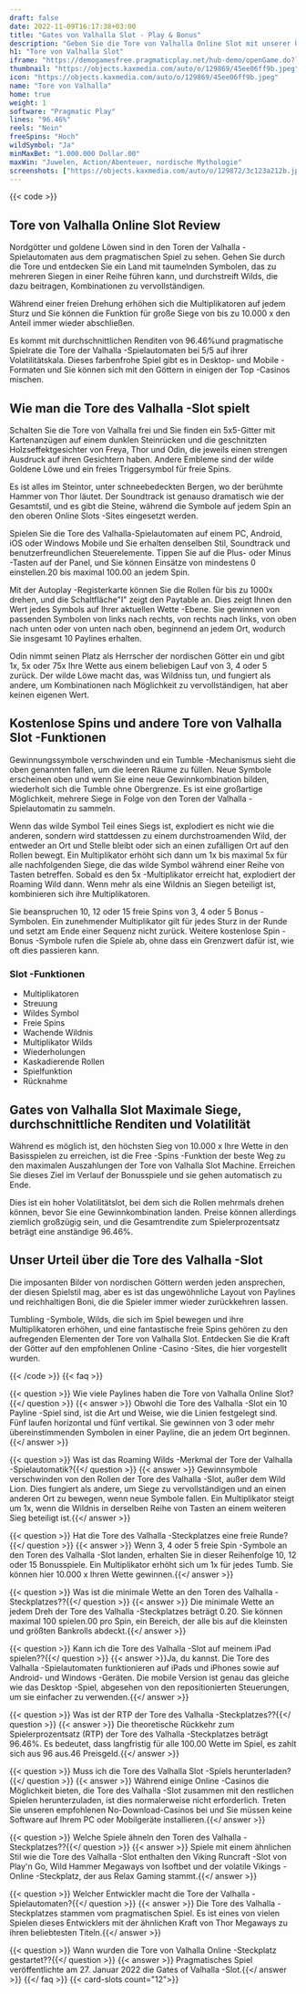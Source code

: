 ```yaml
---
draft: false
date: 2022-11-09T16:17:38+03:00
title: "Gates von Valhalla Slot - Play & Bonus"
description: "Geben Sie die Tore von Valhalla Online Slot mit unserer Überprüfung des Gameplays und der Funktionen ein. Wir sehen uns auch an, wo wir es mit dem besten Casino -Bonus spielen können."
h1: "Tore von Valhalla Slot"
iframe: "https://demogamesfree.pragmaticplay.net/hub-demo/openGame.do?lang=en&cur=EUR&websiteUrl=https%3A%2F%2Fclienthub.pragmaticplay.com%2F&gcpif=2831&gameSymbol=vs10runes&jurisdiction=99&lobbyUrl=https://clienthub.pragmaticplay.com/slots/game-library/"
thumbnail: "https://objects.kaxmedia.com/auto/o/129869/45ee06ff9b.jpeg"
icon: "https://objects.kaxmedia.com/auto/o/129869/45ee06ff9b.jpeg"
name: "Tore von Valhalla"
home: true
weight: 1
software: "Pragmatic Play"
lines: "96.46%"
reels: "Nein"
freeSpins: "Hoch"
wildSymbol: "Ja"
minMaxBet: "1.000.000 Dollar.00"
maxWin: "Juwelen, Action/Abenteuer, nordische Mythologie"
screenshots: ["https://objects.kaxmedia.com/auto/o/129872/3c123a212b.jpeg"]
---
```


{{< code >}}<h2>Tore von Valhalla Online Slot Review</h2><p>Nordgötter und goldene Löwen sind in den Toren der Valhalla -Spielautomaten aus dem pragmatischen Spiel zu sehen. Gehen Sie durch die Tore und entdecken Sie ein Land mit taumelnden Symbolen, das zu mehreren Siegen in einer Reihe führen kann, und durchstreift Wilds, die dazu beitragen, Kombinationen zu vervollständigen.</p><p>Während einer freien Drehung erhöhen sich die Multiplikatoren auf jedem Sturz und Sie können die Funktion für große Siege von bis zu 10.000 x den Anteil immer wieder abschließen.</p><p>Es kommt mit durchschnittlichen Renditen von 96.46%und pragmatische Spielrate die Tore der Valhalla -Spielautomaten bei 5/5 auf ihrer Volatilitätskala. Dieses farbenfrohe Spiel gibt es in Desktop- und Mobile -Formaten und Sie können sich mit den Göttern in einigen der Top -Casinos mischen.</p><h2>Wie man die Tore des Valhalla -Slot spielt</h2><p>Schalten Sie die Tore von Valhalla frei und Sie finden ein 5x5-Gitter mit Kartenanzügen auf einem dunklen Steinrücken und die geschnitzten Holzseffektgesichter von Freya, Thor und Odin, die jeweils einen strengen Ausdruck auf ihren Gesichtern haben. Andere Embleme sind der wilde Goldene Löwe und ein freies Triggersymbol für freie Spins.</p><p>Es ist alles im Steintor, unter schneebedeckten Bergen, wo der berühmte Hammer von Thor läutet. Der Soundtrack ist genauso dramatisch wie der Gesamtstil, und es gibt die Steine, während die Symbole auf jedem Spin an den oberen Online Slots -Sites eingesetzt werden.</p><p>Spielen Sie die Tore des Valhalla-Spielautomaten auf einem PC, Android, iOS oder Windows Mobile und Sie erhalten denselben Stil, Soundtrack und benutzerfreundlichen Steuerelemente. Tippen Sie auf die Plus- oder Minus -Tasten auf der Panel, und Sie können Einsätze von mindestens 0 einstellen.20 bis maximal 100.00 an jedem Spin.</p><p>Mit der Autoplay -Registerkarte können Sie die Rollen für bis zu 1000x drehen, und die Schaltfläche"I" zeigt den Paytable an. Dies zeigt Ihnen den Wert jedes Symbols auf Ihrer aktuellen Wette -Ebene. Sie gewinnen von passenden Symbolen von links nach rechts, von rechts nach links, von oben nach unten oder von unten nach oben, beginnend an jedem Ort, wodurch Sie insgesamt 10 Paylines erhalten.</p><p>Odin nimmt seinen Platz als Herrscher der nordischen Götter ein und gibt 1x, 5x oder 75x Ihre Wette aus einem beliebigen Lauf von 3, 4 oder 5 zurück. Der wilde Löwe macht das, was Wildniss tun, und fungiert als andere, um Kombinationen nach Möglichkeit zu vervollständigen, hat aber keinen eigenen Wert.</p><h2>Kostenlose Spins und andere Tore von Valhalla Slot -Funktionen</h2><p>Gewinnungssymbole verschwinden und ein Tumble -Mechanismus sieht die oben genannten fallen, um die leeren Räume zu füllen. Neue Symbole erscheinen oben und wenn Sie eine neue Gewinnkombination bilden, wiederholt sich die Tumble ohne Obergrenze. Es ist eine großartige Möglichkeit, mehrere Siege in Folge von den Toren der Valhalla -Spielautomatin zu sammeln.</p><p>Wenn das wilde Symbol Teil eines Siegs ist, explodiert es nicht wie die anderen, sondern wird stattdessen zu einem durchstroamenden Wild, der entweder an Ort und Stelle bleibt oder sich an einen zufälligen Ort auf den Rollen bewegt. Ein Multiplikator erhöht sich dann um 1x bis maximal 5x für alle nachfolgenden Siege, die das wilde Symbol während einer Reihe von Tasten betreffen. Sobald es den 5x -Multiplikator erreicht hat, explodiert der Roaming Wild dann. Wenn mehr als eine Wildnis an Siegen beteiligt ist, kombinieren sich ihre Multiplikatoren.</p><p>Sie beanspruchen 10, 12 oder 15 freie Spins von 3, 4 oder 5 Bonus -Symbolen. Ein zunehmender Multiplikator gilt für jedes Sturz in der Runde und setzt am Ende einer Sequenz nicht zurück. Weitere kostenlose Spin -Bonus -Symbole rufen die Spiele ab, ohne dass ein Grenzwert dafür ist, wie oft dies passieren kann.</p><h3>
Slot -Funktionen</h3><ul>
<li></span>
Multiplikatoren</li>
<li></span>
Streuung</li>
<li></span>
Wildes Symbol</li>
<li></span>
Freie Spins</li>
<li></span>
Wachende Wildnis</li>
<li></span>
Multiplikator Wilds</li>
<li></span>
Wiederholungen</li>
<li></span>
Kaskadierende Rollen</li>
<li></span>
Spielfunktion</li>
<li></span>
Rücknahme</li></ul><h2>Gates von Valhalla Slot Maximale Siege, durchschnittliche Renditen und Volatilität</h2><p>Während es möglich ist, den höchsten Sieg von 10.000 x Ihre Wette in den Basisspielen zu erreichen, ist die Free -Spins -Funktion der beste Weg zu den maximalen Auszahlungen der Tore von Valhalla Slot Machine. Erreichen Sie dieses Ziel im Verlauf der Bonusspiele und sie gehen automatisch zu Ende.</p><p>Dies ist ein hoher Volatilitätslot, bei dem sich die Rollen mehrmals drehen können, bevor Sie eine Gewinnkombination landen. Preise können allerdings ziemlich großzügig sein, und die Gesamtrendite zum Spielerprozentsatz beträgt eine anständige 96.46%.</p><h2>Unser Urteil über die Tore des Valhalla -Slot</h2><p>Die imposanten Bilder von nordischen Göttern werden jeden ansprechen, der diesen Spielstil mag, aber es ist das ungewöhnliche Layout von Paylines und reichhaltigen Boni, die die Spieler immer wieder zurückkehren lassen.</p><p>Tumbling -Symbole, Wilds, die sich im Spiel bewegen und ihre Multiplikatoren erhöhen, und eine fantastische freie Spins gehören zu den aufregenden Elementen der Tore von Valhalla Slot. Entdecken Sie die Kraft der Götter auf den empfohlenen Online -Casino -Sites, die hier vorgestellt wurden.</p>
{{< /code >}}
{{< faq >}}

{{< question >}} Wie viele Paylines haben die Tore von Valhalla Online Slot?{{</ question >}}
{{< answer >}} Obwohl die Tore des Valhalla -Slot ein 10 Payline -Spiel sind, ist die Art und Weise, wie die Linien festgelegt sind. Fünf laufen horizontal und fünf vertikal. Sie gewinnen von 3 oder mehr übereinstimmenden Symbolen in einer Payline, die an jedem Ort beginnen.{{</ answer >}}

{{< question >}} Was ist das Roaming Wilds -Merkmal der Tore der Valhalla -Spielautomatik?{{</ question >}}
{{< answer >}} Gewinnsymbole verschwinden von den Rollen der Tore des Valhalla -Slot, außer dem Wild Lion. Dies fungiert als andere, um Siege zu vervollständigen und an einen anderen Ort zu bewegen, wenn neue Symbole fallen. Ein Multiplikator steigt um 1x, wenn die Wildnis in derselben Reihe von Tasten an einem weiteren Sieg beteiligt ist.{{</ answer >}}

{{< question >}} Hat die Tore des Valhalla -Steckplatzes eine freie Runde?{{</ question >}}
{{< answer >}} Wenn 3, 4 oder 5 freie Spin -Symbole an den Toren des Valhalla -Slot landen, erhalten Sie in dieser Reihenfolge 10, 12 oder 15 Bonusspiele. Ein Multiplikator erhöht sich um 1x für jedes Tumb. Sie können hier 10.000 x Ihren Wette gewinnen.{{</ answer >}}

{{< question >}} Was ist die minimale Wette an den Toren des Valhalla -Steckplatzes??{{</ question >}}
{{< answer >}} Die minimale Wette an jedem Dreh der Tore des Valhalla -Steckplatzes beträgt 0.20. Sie können maximal 100 spielen.00 pro Spin, ein Bereich, der alle bis auf die kleinsten und größten Bankrolls abdeckt.{{</ answer >}}

{{< question >}} Kann ich die Tore des Valhalla -Slot auf meinem iPad spielen??{{</ question >}}
{{< answer >}}Ja, du kannst. Die Tore des Valhalla -Spielautomaten funktionieren auf iPads und iPhones sowie auf Android- und Windows -Geräten. Die mobile Version ist genau das gleiche wie das Desktop -Spiel, abgesehen von den repositionierten Steuerungen, um sie einfacher zu verwenden.{{</ answer >}}

{{< question >}} Was ist der RTP der Tore des Valhalla -Steckplatzes??{{</ question >}}
{{< answer >}} Die theoretische Rückkehr zum Spielerprozentsatz (RTP) der Tore des Valhalla -Steckplatzes beträgt 96.46%. Es bedeutet, dass langfristig für alle 100.00 Wette im Spiel, es zahlt sich aus 96 aus.46 Preisgeld.{{</ answer >}}

{{< question >}} Muss ich die Tore des Valhalla Slot -Spiels herunterladen?{{</ question >}}
{{< answer >}} Während einige Online -Casinos die Möglichkeit bieten, die Tore des Valhalla -Slot zusammen mit den restlichen Spielen herunterzuladen, ist dies normalerweise nicht erforderlich. Treten Sie unseren empfohlenen No-Download-Casinos bei und Sie müssen keine Software auf Ihrem PC oder Mobilgeräte installieren.{{</ answer >}}

{{< question >}} Welche Spiele ähneln den Toren des Valhalla -Steckplatzes??{{</ question >}}
{{< answer >}} Spiele mit einem ähnlichen Stil wie die Tore des Valhalla -Slot enthalten den Viking Runcraft -Slot von Play'n Go, Wild Hammer Megaways von Isoftbet und der volatile Vikings -Online -Steckplatz, der aus Relax Gaming stammt.{{</ answer >}}

{{< question >}} Welcher Entwickler macht die Tore der Valhalla -Spielautomaten?{{</ question >}}
{{< answer >}} Die Tore des Valhalla -Steckplatzes stammen vom pragmatischen Spiel. Es ist eines von vielen Spielen dieses Entwicklers mit der ähnlichen Kraft von Thor Megaways zu ihren beliebtesten Titeln.{{</ answer >}}

{{< question >}} Wann wurden die Tore von Valhalla Online -Steckplatz gestartet??{{</ question >}}
{{< answer >}} Pragmatisches Spiel veröffentlichte am 27. Januar 2022 die Gates of Valhalla -Slot.{{</ answer >}}
{{</ faq >}}
{{< card-slots count="12">}}